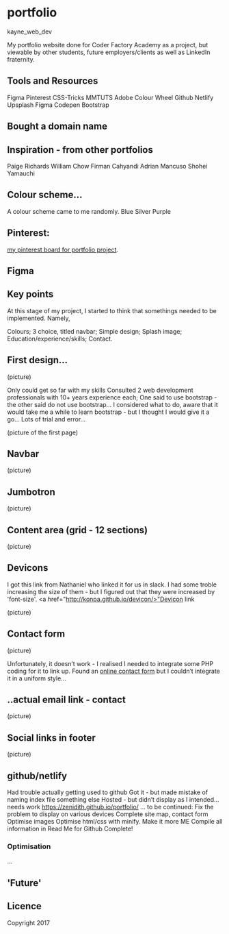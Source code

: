 # portfolio
kayne_web_dev

My portfolio website done for Coder Factory Academy as a project, but viewable by other students, future employers/clients as well as LinkedIn fraternity. 

## Tools and Resources


Figma
Pinterest
CSS-Tricks
MMTUTS
Adobe Colour Wheel
Github
Netlify
Upsplash
Figma
Codepen
Bootstrap

## Bought a domain name


## Inspiration - from other portfolios

Paige Richards
William Chow
Firman Cahyandi
Adrian Mancuso
Shohei Yamauchi


## Colour scheme...

A colour scheme came to me randomly.
Blue
Silver
Purple


## Pinterest:

<a href="https://au.pinterest.com/kaynesheenan/portfolio-website/">my pinterest board for portfolio project</a>.

## Figma 


## Key points
At this stage of my project, I started to think that somethings needed to be implemented. 
Namely, 

Colours;
3 choice, titled navbar;
Simple design;
Splash image;
Education/experience/skills;
Contact.

## First design...
(picture)

Only could get so far with my skills
Consulted 2 web development professionals with 10+ years experience each;
One said to use bootstrap - the other said do not use bootstrap…
I considered what to do, aware that it would take me a while to learn bootstrap - but I thought I would give it a go…
Lots of trial and error...

 
(picture of the first page)


## Navbar
(picture)


## Jumbotron
(picture)


## Content area (grid - 12 sections)
(picture)


## Devicons

I got this link from Nathaniel who linked it for us in slack. I had some troble increasing the size of them - but I figured out that they were increased by 'font-size'. <a href="http://konpa.github.io/devicon/>"Devicon link</a>

(picture)


## Contact form
(picture)

Unfortunately, it doesn’t work - I realised I needed to integrate some PHP coding for it to link up. Found an <a href="http://formspree.io/">online contact form</a> but I couldn’t integrate it in a uniform style...

## ..actual email link - contact
(picture)

## Social links in footer
(picture)

## github/netlify

Had trouble actually getting used to github
Got it - but made mistake of naming index file something else
Hosted - but didn’t display as I intended… needs work
https://zenidith.github.io/portfolio/
… to be continued:
Fix the problem to display on various devices
Complete site map, contact form
Optimise images
Optimise html/css with minify.
Make it more ME
Compile all information in Read Me for Github
Complete!

### Optimisation
...

## 'Future'

## Licence


Copyright 2017
